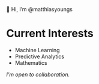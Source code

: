 👋 Hi, I’m @matthiasyoungs

# Current Interests
- Machine Learning
- Predictive Analytics
- Mathematics

*I’m open to collaboration.*

<!---
matthiasyoungs/matthiasyoungs is a ✨ special ✨ repository because its `README.md` (this file) appears on your GitHub profile.
You can click the Preview link to take a look at your changes.
--->
